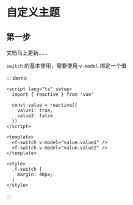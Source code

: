 # 自定义主题

## 第一步

文档马上更新……

`switch` 的基本使用，需要使用 `v-model` 绑定一个值

::: demo

```vue
<script lang="ts" setup>
  import { reactive } from 'vue'

  const value = reactive({
    value1: true,
    value2: false
  })
</script>

<template>
  <f-switch v-model="value.value1" />
  <f-switch v-model="value.value2" />
</template>

<style>
  .f-switch {
    margin: 40px;
  }
</style>
```

:::
